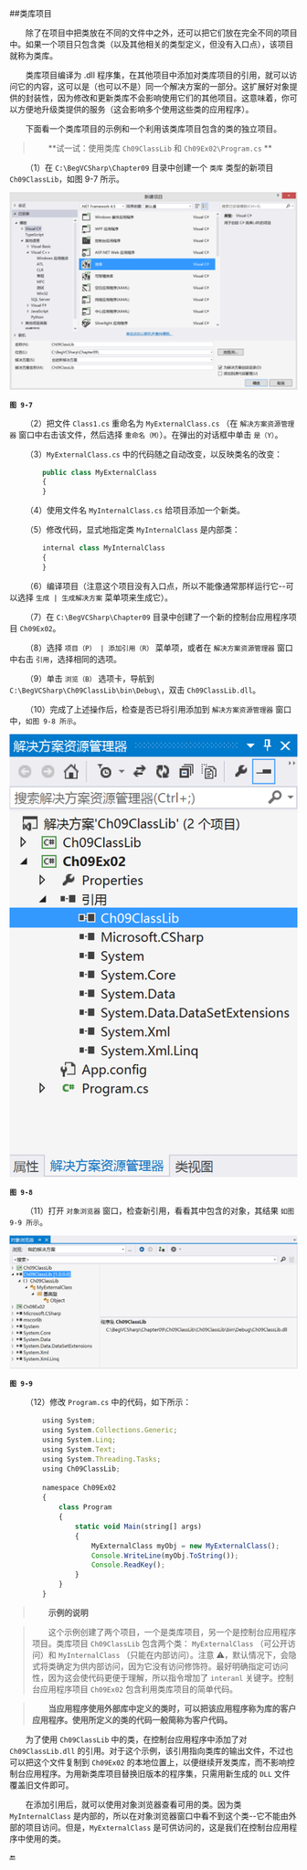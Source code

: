 ##类库项目

&emsp;&emsp;除了在项目中把类放在不同的文件中之外，还可以把它们放在完全不同的项目中。如果一个项目只包含类（以及其他相关的类型定义，但没有入口点），该项目就称为类库。

&emsp;&emsp;类库项目编译为 .dll 程序集，在其他项目中添加对类库项目的引用，就可以访问它的内容，这可以是（也可以不是）同一个解决方案的一部分。这扩展好对象提供的封装性，因为修改和更新类库不会影响使用它们的其他项目。这意味着，你可以方便地升级类提供的服务（这会影响多个使用这些类的应用程序）。

&emsp;&emsp;下面看一个类库项目的示例和一个利用该类库项目包含的类的独立项目。

>&emsp;&emsp;**试一试：使用类库 `Ch09ClassLib` 和 `Ch09Ex02\Program.cs` **


&emsp;&emsp;（1）在 `C:\BegVCSharp\Chapter09` 目录中创建一个 `类库` 类型的新项目 `Ch09ClassLib`，如图 9-7 所示。


![图 9-7](/assets/9-7.png)

**`图 9-7`**

&emsp;&emsp;（2）把文件 `Class1.cs` 重命名为 `MyExternalClass.cs` （在 `解决方案资源管理器` 窗口中右击该文件，然后选择 `重命名（M）`）。在弹出的对话框中单击 `是（Y）`。

&emsp;&emsp;（3）`MyExternalClass.cs` 中的代码随之自动改变，以反映类名的改变：

```javascript
        public class MyExternalClass
        {
        }
```

&emsp;&emsp;（4）使用文件名 `MyInternalClass.cs` 给项目添加一个新类。

&emsp;&emsp;（5）修改代码，显式地指定类 `MyInternalClass` 是内部类：

```javascript
        internal class MyInternalClass
        {
        }
```

&emsp;&emsp;（6）编译项目（注意这个项目没有入口点，所以不能像通常那样运行它--可以选择 `生成 | 生成解决方案` 菜单项来生成它）。

&emsp;&emsp;（7）在 `C:\BegVCSharp\Chapter09` 目录中创建了一个新的控制台应用程序项目 `Ch09Ex02`。

&emsp;&emsp;（8）选择 `项目（P） | 添加引用（R）` 菜单项，或者在 `解决方案资源管理器` 窗口中右击 `引用`，选择相同的选项。

&emsp;&emsp;（9）单击 `浏览（B）` 选项卡，导航到 `C:\BegVCSharp\Ch09ClassLib\bin\Debug\`，双击 `Ch09ClassLib.dll`。

&emsp;&emsp;（10）完成了上述操作后，检查是否已将引用添加到 `解决方案资源管理器` 窗口中，`如图 9-8 所示`。


![图 9-8](/assets/9-8.png)

**`图 9-8`**


&emsp;&emsp;（11）打开 `对象浏览器` 窗口，检查新引用，看看其中包含的对象，其结果 `如图 9-9 所示`。


![图 9-9](/assets/9-9.png)


**`图 9-9`**


&emsp;&emsp;（12）修改 `Program.cs` 中的代码，如下所示：

```javascript
        using System;
        using System.Collections.Generic;
        using System.Linq;
        using System.Text;
        using System.Threading.Tasks;
        using Ch09ClassLib;

        namespace Ch09Ex02
        {
            class Program
            {
                static void Main(string[] args)
                {
                    MyExternalClass myObj = new MyExternalClass();
                    Console.WriteLine(myObj.ToString());
                    Console.ReadKey();
                }
            }
        }
```

>&emsp;&emsp;**示例的说明**

>&emsp;&emsp;这个示例创建了两个项目，一个是类库项目，另一个是控制台应用程序项目。类库项目 `Ch09ClassLib` 包含两个类： `MyExternalClass` （可公开访问）和 `MyInternalClass` （只能在内部访问）。注意 ⚠️，默认情况下，会隐式将类确定为供内部访问，因为它没有访问修饰符。最好明确指定可访问性，因为这会使代码更便于理解，所以指令增加了 `interanl` 关键字。控制台应用程序项目 `Ch09Ex02` 包含利用类库项目的简单代码。

>&emsp;&emsp;**当应用程序使用外部库中定义的类时，可以把该应用程序称为库的客户应用程序。使用所定义的类的代码一般简称为客户代码。**

&emsp;&emsp;为了使用 `Ch09ClassLib` 中的类，在控制台应用程序中添加了对 `Ch09ClassLib.dll` 的引用。对于这个示例，该引用指向类库的输出文件，不过也可以把这个文件复制到 `Ch09Ex02` 的本地位置上，以便继续开发类库，而不影响控制台应用程序。为用新类库项目替换旧版本的程序集，只需用新生成的 `DLL` 文件覆盖旧文件即可。

&emsp;&emsp;在添加引用后，就可以使用对象浏览器查看可用的类。因为类 `MyInternalClass` 是内部的，所以在对象浏览器窗口中看不到这个类--它不能由外部的项目访问。但是，`MyExternalClass` 是可供访问的，这是我们在控制台应用程序中使用的类。



















🔚